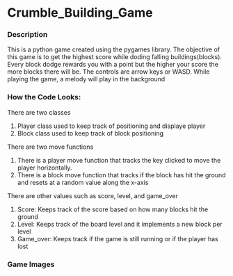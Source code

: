 # Crumble_Building_Game


### Description 
This is a python game created using the pygames library. The objective of this game is to get the highest score while doding falling buildings(blocks).
Every block dodge rewards you with a point but the higher your score the more blocks there will be. The controls are arrow keys or WASD. While playing the game, a melody will play in the background
### How the Code Looks:

There are two classes
1. Player class used to keep track of positioning and displaye player
2.  Block class used to keep track of block positioning

There are two move functions
 1. There is a player move function that tracks the key clicked to move the player horizontally.
 2. There is a block move function that tracks if the block has hit the ground and resets at a random value along the x-axis

There are other values such as score, level, and game_over
1. Score: Keeps track of the score based on how many blocks hit the ground
2. Level: Keeps track of the board level and it implements a new block per level
3. Game_over: Keeps track if the game is still running or if the player has lost
   
### Game Images
